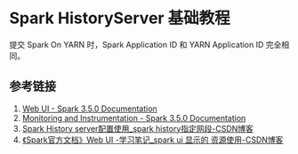 # Spark HistoryServer 基础教程

提交 Spark On YARN 时，Spark Application ID 和 YARN Application ID 完全相同。

## 参考链接
1. [Web UI - Spark 3.5.0 Documentation](https://spark.apache.org/docs/latest/web-ui.html)
3. [Monitoring and Instrumentation - Spark 3.5.0 Documentation](https://spark.apache.org/docs/latest/monitoring.html)
2. [Spark History server配置使用\_spark history指定网段-CSDN博客](https://blog.csdn.net/wangkai_123456/article/details/88978946)
3. [《Spark官方文档》Web UI -学习笔记\_spark ui 显示的 资源使用-CSDN博客](https://blog.csdn.net/weixin_43161811/article/details/123407165)
